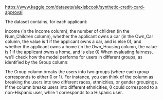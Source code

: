 https://www.kaggle.com/datasets/alexisbcook/synthetic-credit-card-approval

The dataset contains, for each applicant:

income (in the Income column),
the number of children (in the Num_Children column),
whether the applicant owns a car (in the Own_Car column, the value is 1 if the applicant owns a car, and is else 0), and
whether the applicant owns a home (in the Own_Housing column, the value is 1 if the applicant owns a home, and is else 0)
When evaluating fairness, we'll check how the model performs for users in different groups, as identified by the Group column:

The Group column breaks the users into two groups (where each group corresponds to either 0 or 1).
For instance, you can think of the column as breaking the users into two different races, ethnicities, or gender groupings. If the column breaks users into different ethnicities, 0 could correspond to a non-Hispanic user, while 1 corresponds to a Hispanic user.
